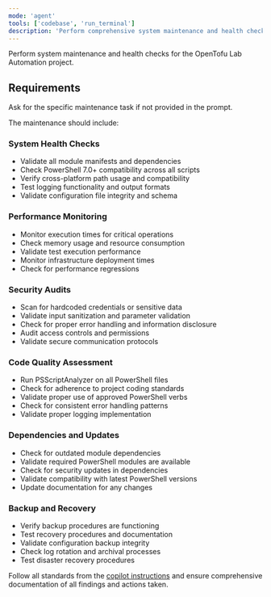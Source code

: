 ```yaml
---
mode: 'agent'
tools: ['codebase', 'run_terminal']
description: 'Perform comprehensive system maintenance and health checks'
---
```


Perform system maintenance and health checks for the OpenTofu Lab Automation project.

## Requirements
Ask for the specific maintenance task if not provided in the prompt.

The maintenance should include:

### System Health Checks
- Validate all module manifests and dependencies
- Check PowerShell 7.0+ compatibility across all scripts
- Verify cross-platform path usage and compatibility
- Test logging functionality and output formats
- Validate configuration file integrity and schema

### Performance Monitoring
- Monitor execution times for critical operations
- Check memory usage and resource consumption
- Validate test execution performance
- Monitor infrastructure deployment times
- Check for performance regressions

### Security Audits
- Scan for hardcoded credentials or sensitive data
- Validate input sanitization and parameter validation
- Check for proper error handling and information disclosure
- Audit access controls and permissions
- Validate secure communication protocols

### Code Quality Assessment
- Run PSScriptAnalyzer on all PowerShell files
- Check for adherence to project coding standards
- Validate proper use of approved PowerShell verbs
- Check for consistent error handling patterns
- Validate proper logging implementation

### Dependencies and Updates
- Check for outdated module dependencies
- Validate required PowerShell modules are available
- Check for security updates in dependencies
- Validate compatibility with latest PowerShell versions
- Update documentation for any changes

### Backup and Recovery
- Verify backup procedures are functioning
- Test recovery procedures and documentation
- Validate configuration backup integrity
- Check log rotation and archival processes
- Test disaster recovery procedures

Follow all standards from the [copilot instructions](../.github/copilot-instructions.md) and ensure comprehensive documentation of all findings and actions taken.
